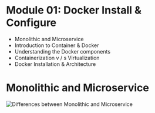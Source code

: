 # Module 01: Docker Install & Configure
 * Monolithic and Microservice
 * Introduction to Container & Docker
 * Understanding the Docker components
 * Containerization v / s Virtualization
 * Docker Installation & Architecture

# Monolithic and Microservice
![Differences between Monolithic and Microservice](https://miro.medium.com/max/1000/1*b5vneT_J4-dKejbYH4o5qg.png)
